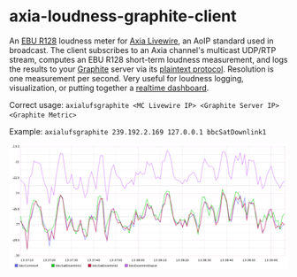 axia-loudness-graphite-client
=============================
An <a href = "https://tech.ebu.ch/docs/events/ibc11-ebutechnical/presentations/ibc11_10things_r128.pdf">EBU R128</a> loudness meter for <a href = "http://www.axiaaudio.com/livewire">Axia Livewire</a>, an AoIP standard used in broadcast. The client subscribes to an Axia channel's multicast UDP/RTP stream, computes an EBU R128 short-term loudness measurement, and logs the results to your <a href = "http://graphite.readthedocs.org/en/latest/overview.html">Graphite</a> server via its <a href = "http://graphite.readthedocs.org/en/latest/feeding-carbon.html#the-plaintext-protocol">plaintext protocol</a>. Resolution is one measurement per second.  Very useful for loudness logging, visualization, or putting together a <a href = "https://raw.githubusercontent.com/kylophone/axia-loudness-graphite-client/master/dashboard.gif">realtime dashboard</a>.

Correct usage: `axialufsgraphite <MC Livewire IP> <Graphite Server IP> <Graphite Metric>`

Example: `axialufsgraphite 239.192.2.169 127.0.0.1 bbcSatDownlink1`

<img src = "example.png"></img>

